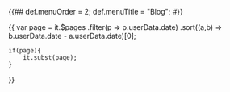 {{##
    def.menuOrder = 2;
    def.menuTitle = "Blog";
#}}

{{
    var page = it.$pages
        .filter(p => p.userData.date)
        .sort((a,b) => b.userData.date - a.userData.date)[0];
    
    if(page){
        it.subst(page); 
    }
}}